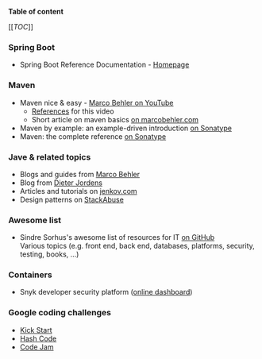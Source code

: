 **Table of content**

[[_TOC_]]

### Spring Boot

* Spring Boot Reference Documentation - [Homepage](https://docs.spring.io/spring-boot/docs/2.7.2/reference/htmlsingle/)

### Maven

* Maven nice & easy - [Marco Behler on YouTube](https://www.youtube.com/watch?v=Xatr8AZLOsE)
  * [References](https://docs.google.com/document/d/1Y-bJSWGyrRESM71MQuCFoYcABlyKwWZulGoYvBu5RRQ/edit) for this video
  * Short article on maven basics [on marcobehler.com](https://www.marcobehler.com/guides/mvn-clean-install-a-short-guide-to-maven)
* Maven by example: an example-driven introduction [on Sonatype](https://books.sonatype.com/mvnex-book/reference/public-book.html)
* Maven: the complete reference [on Sonatype](https://books.sonatype.com/mvnref-book/reference/index.html)

### Jave & related topics

* Blogs and guides from [Marco Behler](https://www.marcobehler.com/)
* Blog from [Dieter Jordens](https://www.dieterjordens.com/articles)
* Articles and tutorials on [jenkov.com](https://jenkov.com/)
* Design patterns on [StackAbuse](https://stackabuse.com/design-patterns-in-java/)

### Awesome list

* Sindre Sorhus's awesome list of resources for IT [on GitHub](https://github.com/sindresorhus/awesome#contents)  
Various topics (e.g. front end, back end, databases, platforms, security, testing, books, ...)

### Containers

* Snyk developer security platform ([online dashboard](https://partners.snyk.io/English/Partner/home.aspx))

### Google coding challenges

* [Kick Start](https://codingcompetitions.withgoogle.com/kickstart)
* [Hash Code](https://codingcompetitions.withgoogle.com/hashcode)
* [Code Jam](https://codingcompetitions.withgoogle.com/codejam)